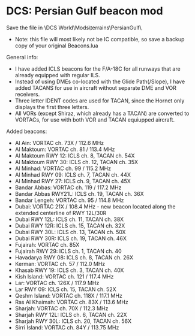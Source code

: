 # DCS: Persian Gulf beacon mod

Save the file in \DCS World\Mods\terrains\PersianGulf\

* Note: this file will most likely not be IC compatible, so save a backup copy of your original Beacons.lua

General info:
* I have added ICLS beacons for the F/A-18C for all runways that are already equipped with regular ILS.
* Instead of using DMEs co-located with the Glide Path(/Slope), I have added TACANS for use in aircraft without separate DME and VOR receivers.
* Three letter IDENT codes are used for TACAN, since the Hornet only displays the first three letters.
* All VORs (except Shiraz, which already has a TACAN) are converted to VORTACs, for use with both VOR and TACAN equiupped aircraft.

Added beacons:
- Al Ain: VORTAC ch. 73X / 112.6 MHz
- Al Maktoum: VORTAC ch. 81 / 113.4 MHz
- Al Maktoum RWY 12: ICLS ch. 8, TACAN ch. 54X
- Al Maktoum RWY 30: ICLS ch. 12, TACAN ch. 35X
- Al Minhad: VORTAC ch. 99 / 115.2 MHz
- Al Minhad RWY 09: ICLS ch. 7, TACAN ch. 44X
- Al Minhad RWY 27: ICLS ch. 9, TACAN ch. 45X
- Bandar Abbas: VORTAC ch. 119 / 117.2 MHz
- Bandar Abbas RWY21L: ICLS ch. 19, TACAN ch. 36X
- Bandar Lengeh: VORTAC ch. 95 / 114.8 MHz
- Dubai: VORTAC 21X / 108.4 MHz - new beacon located along the extended centerline of RWY 12L/30R
- Dubai RWY 12L: ICLS ch. 11, TACAN ch. 38X
- Dubai RWY 12R: ICLS ch. 15, TACAN ch. 32X
- Dubai RWY 30L: ICLS ch. 13, TACAN ch. 50X
- Dubai RWY 30R: ICLS ch. 19, TACAN ch. 46X
- Fujairah: VORTAC ch. 85X
- Fujairah RWY 29: ICLS ch. 1, TACAN ch. 40
- Havadarya RWY 08: ICLS ch. 8, TACAN ch. 26X
- Kerman: VORTAC ch. 57 / 112.0 MHz
- Khasab RWY 19: ICLS ch. 3, TACAN ch. 40X
- Kish Island: VORTAC ch. 121 / 117.4 MHz
- Lar: VORTAC ch. 126X / 117.9 MHz
- Lar RWY 09: ICLS ch. 15, TACAN ch. 52X
- Qeshm Island: VORTAC ch. 118X / 117.1 MHz
- Ras Al Khaimah: VORTAC ch. 83X / 113.6 MHz
- Sharjah: VORTAC ch. 70X / 112.3 MHz
- Sharjah RWY 12L: ICLS ch. 6, TACAN ch. 22X
- Sharjah RWY 30L: ICLS ch. 20, TACAN ch. 56X
- Sirri Island: VORTAC ch. 84Y / 113.75 MHz
